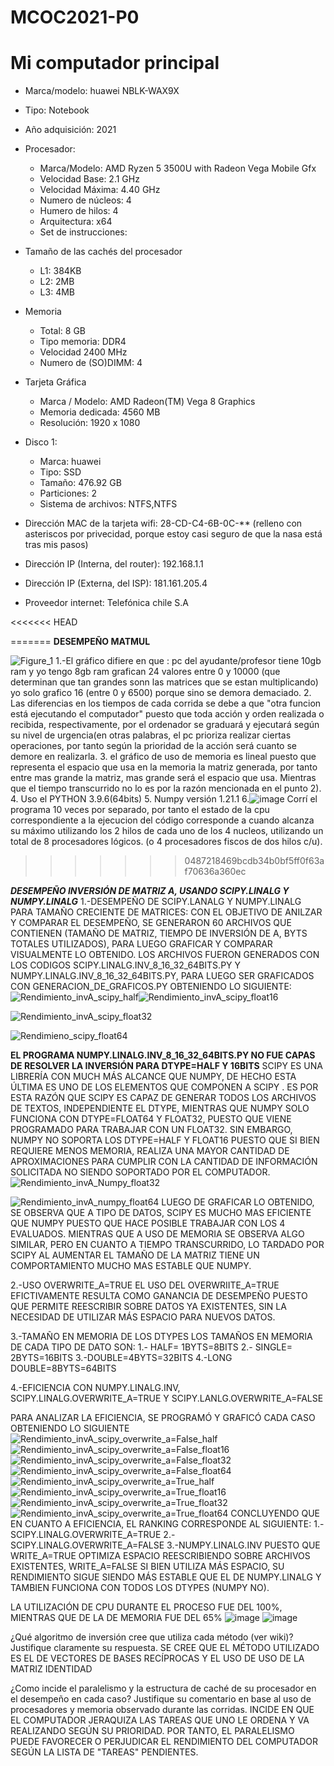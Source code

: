 # MCOC2021-P0

# Mi computador principal

* Marca/modelo: huawei NBLK-WAX9X
* Tipo: Notebook
* Año adquisición: 2021
* Procesador:
  * Marca/Modelo: AMD Ryzen 5 3500U with Radeon Vega Mobile Gfx     
  * Velocidad Base: 2.1 GHz
  * Velocidad Máxima: 4.40 GHz
  * Numero de núcleos: 4 
  * Humero de hilos: 4
  * Arquitectura: x64
  * Set de instrucciones:
* Tamaño de las cachés del procesador
  * L1: 384KB
  * L2: 2MB
  * L3: 4MB
* Memoria 
  * Total: 8 GB
  * Tipo memoria: DDR4
  * Velocidad 2400 MHz
  * Numero de (SO)DIMM: 4
* Tarjeta Gráfica
  * Marca / Modelo: AMD Radeon(TM) Vega 8 Graphics
  * Memoria dedicada: 4560 MB
  * Resolución: 1920 x 1080

* Disco 1: 
  * Marca: huawei
  * Tipo: SSD
  * Tamaño: 476.92 GB
  * Particiones: 2
  * Sistema de archivos: NTFS,NTFS

  
* Dirección MAC de la tarjeta wifi: 28-CD-C4-6B-0C-** (relleno con asteriscos por privecidad, porque estoy casi seguro de que la nasa está tras mis pasos) 
* Dirección IP (Interna, del router): 192.168.1.1
* Dirección IP (Externa, del ISP): 181.161.205.4 
* Proveedor internet: Telefónica chile S.A

<<<<<<< HEAD

=======
**DESEMPEÑO MATMUL**

![Figure_1](https://user-images.githubusercontent.com/88339083/128527683-968d27c8-e2a1-4484-abaf-aeb1bd255a37.png)
1.-El gráfico difiere en que : 
           pc  del ayudante/profesor tiene 10gb ram y yo tengo 8gb  ram
           grafican 24  valores  entre 0 y 10000 (que determinan que tan grandes sonn las matrices que se estan multiplicando)  yo solo grafico 16 (entre 0 y  6500) porque sino se demora demaciado.
2. Las diferencias en los tiempos de cada corrida se debe a que "otra funcion está ejecutando el computador" puesto que  toda acción y orden realizada o recibida, respectivamente, por el ordenador se  graduará y ejecutará según su nivel de urgencia(en otras palabras, el pc prioriza realizar ciertas operaciones, por tanto  según la prioridad de la acción será cuanto se demore en realizarla.
3. el gráfico de uso de memoria es lineal puesto que representa el espacio que usa en la memoria la matriz generada, por tanto entre mas grande la matriz, mas grande será el espacio que usa.  Mientras que el tiempo  transcurrido no lo es por la razón mencionada en el punto 2).
4. Uso el PYTHON 3.9.6(64bits)
5. Numpy versión  1.21.1
6.![image](https://user-images.githubusercontent.com/88339083/128532899-3157f791-f4ae-4258-90b3-a2f8ae0a2f10.png)
Corrí el programa 10 veces por separado, por  tanto el estado de la cpu correspondiente a la ejecucion del código corresponde a cuando alcanza su máximo utilizando los 2 hilos de cada uno de los 4 nucleos, utilizando un total de 8 procesadores lógicos. (o 4 procesadores fiscos de dos hilos c/u).
>>>>>>> 0487218469bcdb34b0bf5ff0f63af70636a360ec

***DESEMPEÑO  INVERSIÓN DE MATRIZ A, USANDO SCIPY.LINALG Y NUMPY.LINALG*** 
1.-DESEMPEÑO DE SCIPY.LANALG Y NUMPY.LINALG PARA TAMAÑO CRECIENTE DE MATRICES:
CON EL OBJETIVO DE ANILZAR Y COMPARAR EL DESEMPEÑO, SE GENERARON 60  ARCHIVOS QUE CONTIENEN  (TAMAÑO DE MATRIZ, TIEMPO DE INVERSIÓN DE A, BYTS TOTALES UTILIZADOS), PARA LUEGO GRAFICAR Y COMPARAR VISUALMENTE LO OBTENIDO. 
LOS ARCHIVOS FUERON GENERADOS CON LOS CODIGOS  SCIPY.LINALG.INV_8_16_32_64BITS.PY Y NUMPY.LINALG.INV_8_16_32_64BITS.PY, PARA LUEGO SER GRAFICADOS CON  GENERACION_DE_GRAFICOS.PY OBTENIENDO LO SIGUIENTE:
![Rendimiento_invA_scipy_half](https://user-images.githubusercontent.com/88339083/129815687-c2e98c8c-886a-45f2-a0c6-3d1da76bcc34.png)![Rendimiento_invA_scipy_float16](https://user-images.githubusercontent.com/88339083/129815745-f185d4c7-e18f-4036-8f64-fd15c5f19d3b.png)





![Rendimiento_invA_scipy_float32](https://user-images.githubusercontent.com/88339083/129815754-a60fb95c-951e-4304-b46e-18a80853b357.png)


![Rendimieno_scipy_float64](https://user-images.githubusercontent.com/88339083/129815800-242667bc-e0d7-48fe-93dc-ad22bf1917bb.png)

**EL PROGRAMA  NUMPY.LINALG.INV_8_16_32_64BITS.PY NO FUE CAPAS DE RESOLVER LA INVERSIÓN PARA DTYPE=HALF Y 16BITS**
SCIPY ES UNA LIBRERÍA CON MUCH MÁS ALCANCE QUE NUMPY, DE HECHO ESTA ÚLTIMA  ES UNO DE LOS ELEMENTOS QUE COMPONEN A SCIPY . ES POR ESTA RAZÓN  QUE SCIPY ES CAPAZ DE GENERAR TODOS LOS ARCHIVOS DE TEXTOS, INDEPENDIENTE EL DTYPE, MIENTRAS QUE NUMPY SOLO FUNCIONA CON DTYPE=FLOAT64 Y FLOAT32, PUESTO QUE VIENE PROGRAMADO PARA  TRABAJAR CON UN FLOAT32.  SIN EMBARGO, NUMPY NO SOPORTA LOS DTYPE=HALF Y FLOAT16 PUESTO QUE  SI BIEN REQUIERE MENOS MEMORIA, REALIZA UNA MAYOR CANTIDAD DE APROXIMACIONES PARA CUMPLIR CON LA CANTIDAD DE INFORMACIÓN SOLICITADA NO SIENDO SOPORTADO POR EL COMPUTADOR.
![Rendimiento_invA_Numpy_float32](https://user-images.githubusercontent.com/88339083/129973894-2a968227-f89c-4aaf-b4d7-7924146b1864.png)

![Rendimiento_invA_numpy_float64](https://user-images.githubusercontent.com/88339083/129973904-87a9b6a8-aafc-43cd-875f-96817177e623.png)
LUEGO DE GRAFICAR LO OBTENIDO, SE OBSERVA QUE A TIPO DE DATOS, SCIPY ES MUCHO MAS EFICIENTE QUE NUMPY PUESTO QUE HACE POSIBLE TRABAJAR CON LOS 4 EVALUADOS.  MIENTRAS QUE A  USO DE MEMORIA  SE OBSERVA ALGO SIMILAR, PERO EN CUANTO A TIEMPO TRANSCURRIDO, LO TARDADO POR SCIPY AL AUMENTAR EL TAMAÑO DE LA MATRIZ TIENE UN COMPORTAMIENTO MUCHO MAS ESTABLE QUE NUMPY.

2.-USO  OVERWRITE_A=TRUE
EL USO DEL OVERWRIITE_A=TRUE EFICTIVAMENTE RESULTA COMO GANANCIA DE  DESEMPEÑO PUESTO QUE PERMITE REESCRIBIR SOBRE DATOS YA EXISTENTES, SIN LA NECESIDAD DE UTILIZAR MÁS ESPACIO  PARA NUEVOS DATOS.

3.-TAMAÑO EN MEMORIA DE LOS DTYPES
LOS TAMAÑOS  EN MEMORIA DE CADA TIPO DE DATO SON:
1.- HALF= 1BYTS=8BITS
2.- SINGLE= 2BYTS=16BITS
3.-DOUBLE=4BYTS=32BITS
4.-LONG DOUBLE=8BYTS=64BITS

4.-EFICIENCIA CON NUMPY.LINALG.INV, SCIPY.LINALG.OVERWRITE_A=TRUE Y SCIPY.LANLG.OVERWRITE_A=FALSE

PARA ANALIZAR LA EFICIENCIA, SE PROGRAMÓ Y GRAFICÓ CADA CASO OBTENIENDO LO SIGUIENTE
![Rendimiento_invA_scipy_overwrite_a=False_half](https://user-images.githubusercontent.com/88339083/129988539-fe289f70-c58c-450a-b73a-b82730f6f3c9.png)
![Rendimiento_invA_scipy_overwrite_a=False_float16](https://user-images.githubusercontent.com/88339083/129988551-de13ac0f-5397-4680-aa31-7c15946c85a5.png)
![Rendimiento_invA_scipy_overwrite_a=False_float32](https://user-images.githubusercontent.com/88339083/129988559-c9bdad72-a381-4d80-8b61-3d07fff699c0.png)
![Rendimiento_invA_scipy_overwrite_a=False_float64](https://user-images.githubusercontent.com/88339083/129988570-abee910e-5e3b-48fe-bde8-0e79304a1760.png)
![Rendimiento_invA_scipy_overwrite_a=True_half](https://user-images.githubusercontent.com/88339083/129988604-a33fd4a9-5d92-4f17-a72f-4bd49e487714.png)
![Rendimiento_invA_scipy_overwrite_a=True_float16](https://user-images.githubusercontent.com/88339083/129988619-9a7a5408-9580-4998-8f9c-7143f1a37b6d.png)
![Rendimiento_invA_scipy_overwrite_a=True_float32](https://user-images.githubusercontent.com/88339083/129988629-2a6c7e13-c410-4b3e-b136-0f7a7ec4889d.png)
![Rendimiento_invA_scipy_overwrite_a=True_float64](https://user-images.githubusercontent.com/88339083/129988642-ea9da0b2-78d8-428e-866e-68798435341f.png)
CONCLUYENDO QUE EN CUANTO A EFICIENCIA, EL RANKING CORRESPONDE AL SIGUIENTE:
1.-SCIPY.LINALG.OVERWRITE_A=TRUE
2.-SCIPY.LINALG.OVERWRITE_A=FALSE
3.-NUMPY.LINALG.INV
PUESTO QUE WRITE_A=TRUE OPTIMIZA ESPACIO REESCRIBIENDO SOBRE ARCHIVOS EXISTENTES, WRITE_A=FALSE SI BIEN UTILIZA MÁS ESPACIO, SU RENDIMIENTO SIGUE SIENDO MÁS ESTABLE QUE EL DE NUMPY.LINALG Y TAMBIEN FUNCIONA CON TODOS LOS DTYPES (NUMPY NO).

LA UTILIZACIÓN DE CPU DURANTE EL PROCESO FUE DEL 100%, MIENTRAS QUE DE LA DE MEMORIA FUE DEL 65%
![image](https://user-images.githubusercontent.com/88339083/129989059-91b83ff3-7bb4-4483-afe7-6cf29cdcca68.png)
![image](https://user-images.githubusercontent.com/88339083/129989002-ee0c46dc-eb3c-4709-847f-3aeaf49cf79e.png)


¿Qué algoritmo de inversión cree que utiliza cada método (ver wiki)? Justifique claramente su respuesta. 
SE CREE QUE EL MÉTODO UTILIZADO ES  EL DE VECTORES DE BASES RECÍPROCAS Y EL USO DE USO DE LA MATRIZ IDENTIDAD

¿Como incide el paralelismo y la estructura de caché de su procesador en el desempeño en cada caso? Justifique su comentario en base al uso de procesadores y memoria observado durante las corridas. 
INCIDE EN QUE EL COMPUTADOR JERAQUIZA LAS TAREAS QUE UNO LE ORDENA  Y VA REALIZANDO SEGÚN SU PRIORIDAD. POR TANTO, EL PARALELISMO PUEDE FAVORECER O PERJUDICAR EL RENDIMIENTO DEL COMPUTADOR SEGÚN LA LISTA DE "TAREAS" PENDIENTES.
